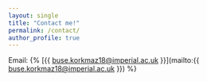 ```yaml
---
layout: single
title: "Contact me!"
permalink: /contact/
author_profile: true
---
```


Email: 
{% [{{ buse.korkmaz18@imperial.ac.uk }}](mailto:{{ buse.korkmaz18@imperial.ac.uk }}) %}